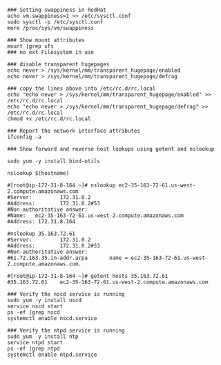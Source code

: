 
    ### Setting swappiness in RedHat
    echo vm.swappiness=1 >> /etc/sysctl.conf
    sudo sysctl -p /etc/sysctl.conf
    more /proc/sys/vm/swappiness
    
    ### Show mount attributes
    mount |grep xfs
    ### no ext Filesystem in use
    
    ### disable transparent hugepages
    echo never > /sys/kernel/mm/transparent_hugepage/enabled
    echo never > /sys/kernel/mm/transparent_hugepage/defrag

    ### copy the lines above into /etc/rc.d/rc.local
    echo "echo never > /sys/kernel/mm/transparent_hugepage/enabled" >> /etc/rc.d/rc.local
    echo "echo never > /sys/kernel/mm/transparent_hugepage/defrag" >> /etc/rc.d/rc.local
    chmod +x /etc/rc.d/rc.local
    
    ### Report the network interface attributes
    ifconfig -a

    ### Show forward and reverse host lookups using getent and nslookup

    sudo yum -y install bind-utils
    
    nslookup $(hostname)

    #[root@ip-172-31-8-164 ~]# nslookup ec2-35-163-72-61.us-west-2.compute.amazonaws.com
    #Server:         172.31.0.2
    #Address:        172.31.0.2#53
    #Non-authoritative answer:
    #Name:   ec2-35-163-72-61.us-west-2.compute.amazonaws.com
    #Address: 172.31.8.164

    #nslookup 35.163.72.61
    #Server:         172.31.0.2
    #Address:        172.31.0.2#53
    #Non-authoritative answer:
    #61.72.163.35.in-addr.arpa       name = ec2-35-163-72-61.us-west-2.compute.amazonaws.com.

    #[root@ip-172-31-8-164 ~]# getent hosts 35.163.72.61
    #35.163.72.61    ec2-35-163-72-61.us-west-2.compute.amazonaws.com

    ### Verify the nscd service is running
    sudo yum -y install nscd
    service nscd start
    ps -ef |grep nscd
    systemctl enable nscd.service

    ### Verify the ntpd service is running
    sudo yum -y install ntp
    service ntpd start
    ps -ef |grep ntpd
    systemctl enable ntpd.service


 
